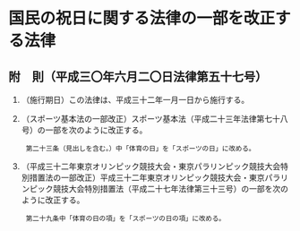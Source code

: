 # 国民の祝日に関する法律の一部を改正する法律

## 附　則（平成三〇年六月二〇日法律第五十七号）

1. （施行期日）この法律は、平成三十二年一月一日から施行する。
2. （スポーツ基本法の一部改正）スポーツ基本法（平成二十三年法律第七十八号）の一部を次のように改正する。

        第二十三条（見出しを含む。）中「体育の日」を「スポーツの日」に改める。

3. （平成三十二年東京オリンピック競技大会・東京パラリンピック競技大会特別措置法の一部改正）平成三十二年東京オリンピック競技大会・東京パラリンピック競技大会特別措置法（平成二十七年法律第三十三号）の一部を次のように改正する。

        第二十九条中「体育の日の項」を「スポーツの日の項」に改める。
